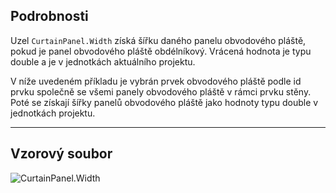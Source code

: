 ## Podrobnosti
Uzel `CurtainPanel.Width` získá šířku daného panelu obvodového pláště, pokud je panel obvodového pláště obdélníkový. Vrácená hodnota je typu double a je v jednotkách aktuálního projektu.

V níže uvedeném příkladu je vybrán prvek obvodového pláště podle id prvku společně se všemi panely obvodového pláště v rámci prvku stěny. Poté se získají šířky panelů obvodového pláště jako hodnoty typu double v jednotkách projektu.
___
## Vzorový soubor

![CurtainPanel.Width](./Revit.Elements.CurtainPanel.Width_img.jpg)
